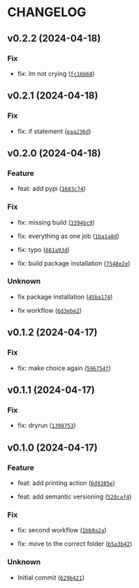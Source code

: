 # CHANGELOG



## v0.2.2 (2024-04-18)

### Fix

* fix: Im not crying ([`fc16b68`](https://github.com/ds-sebastianchwilczynski/semantic-release-testing/commit/fc16b68807891a1dd7e0f29cc4f5470b14c3d13d))


## v0.2.1 (2024-04-18)

### Fix

* fix: if statement ([`eaa236d`](https://github.com/ds-sebastianchwilczynski/semantic-release-testing/commit/eaa236da0d6c957e5c292665d049f9f3855e0b51))


## v0.2.0 (2024-04-18)

### Feature

* feat: add pypi ([`1683c74`](https://github.com/ds-sebastianchwilczynski/semantic-release-testing/commit/1683c7478d420392fbe15c78df4a6f7eba8dc151))

### Fix

* fix: missing build ([`3394bc9`](https://github.com/ds-sebastianchwilczynski/semantic-release-testing/commit/3394bc9e0fc446c16800d7775631dfd5a821320a))

* fix: everything as one job ([`1ba1a8d`](https://github.com/ds-sebastianchwilczynski/semantic-release-testing/commit/1ba1a8dea333b8ddc7f0ffbd1a0cdca6c5d7fa3a))

* fix: typo ([`661a93d`](https://github.com/ds-sebastianchwilczynski/semantic-release-testing/commit/661a93d5d2941ec5fa1fec7854e29e13ff42941c))

* fix: build package installation ([`7548e2e`](https://github.com/ds-sebastianchwilczynski/semantic-release-testing/commit/7548e2eb232ae3af6348d9be74bafc1b4225477c))

### Unknown

* fix package installation ([`45ba174`](https://github.com/ds-sebastianchwilczynski/semantic-release-testing/commit/45ba1749bf134f4823a50c523a1cd854fccfb441))

* fix workflow ([`6d3ebe2`](https://github.com/ds-sebastianchwilczynski/semantic-release-testing/commit/6d3ebe233883bd4605fbe6802ee5284648a363cd))


## v0.1.2 (2024-04-17)

### Fix

* fix: make choice again ([`596754f`](https://github.com/ds-sebastianchwilczynski/semantic-release-testing/commit/596754f89929b312af8028229e8716bbb01bb859))


## v0.1.1 (2024-04-17)

### Fix

* fix: dryrun ([`1398753`](https://github.com/ds-sebastianchwilczynski/semantic-release-testing/commit/13987532a1a8936bf80211f692a2474e8f95bf5c))


## v0.1.0 (2024-04-17)

### Feature

* feat: add printing action ([`6d9205e`](https://github.com/ds-sebastianchwilczynski/semantic-release-testing/commit/6d9205e0587b4bcb9302f6beae8fa8c5cc3b8828))

* feat: add semantic versioning ([`520caf4`](https://github.com/ds-sebastianchwilczynski/semantic-release-testing/commit/520caf435811ec70cc754875d07fac4328df2f82))

### Fix

* fix: second workflow ([`1bb0a2a`](https://github.com/ds-sebastianchwilczynski/semantic-release-testing/commit/1bb0a2a90962a27b04c76d62723e05314ec260b3))

* fix: move to the correct folder ([`b5a3b42`](https://github.com/ds-sebastianchwilczynski/semantic-release-testing/commit/b5a3b4275017de103a641b9872877852e0411bc2))

### Unknown

* Initial commit ([`629b421`](https://github.com/ds-sebastianchwilczynski/semantic-release-testing/commit/629b42173f3ab763b8e0bd577e8c76a8e8d40628))
